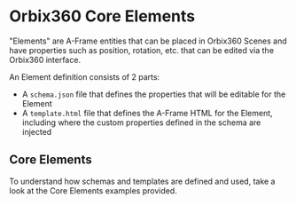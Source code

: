 # Orbix360 Core Elements

"Elements" are A-Frame entities that can be placed in Orbix360 Scenes and have 
properties such as position, rotation, etc. that can be edited via the 
Orbix360 interface.  

An Element definition consists of 2 parts:

* A `schema.json` file that defines the properties 
that will be editable for the Element
* A `template.html` file that defines the A-Frame HTML for the Element, including 
where the custom properties defined in the schema are injected

## Core Elements

To understand how schemas and templates are defined and used, take a look at the 
Core Elements examples provided. 

